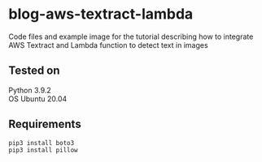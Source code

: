 # blog-aws-textract-lambda
Code files and example image for the tutorial describing how to integrate AWS Textract and Lambda function to detect text in images

## Tested on  
Python 3.9.2  
OS Ubuntu 20.04

## Requirements
```shell
pip3 install boto3
pip3 install pillow
```
